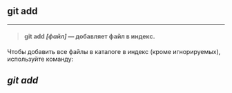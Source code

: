 ## git add
***

>#### **git add *[файл]*** — добавляет файл в индекс.





  Чтобы добавить все файлы в каталоге в индекс (кроме игнорируемых), используйте команду:
 ## *__git add__*